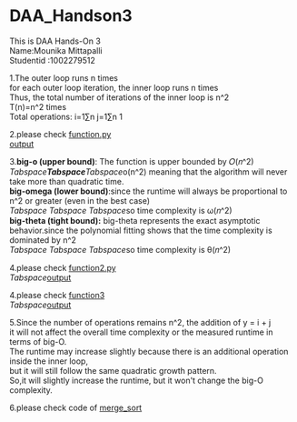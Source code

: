 # DAA_Handson3

This is DAA Hands-On 3<br/>
Name:Mounika Mittapalli<br/>
Studentid :1002279512<br/>

1.The outer loop runs n times<br/>
for each outer loop iteration, the inner loop runs n times<br/>
Thus, the total number of iterations of the inner loop is n^2<br/>
T(n)=n^2 times<br/>
Total operations: i=1∑n j=1∑n 1


2.please check [function.py](https://github.com/mounikamittapalli/DAA_Handson3/blob/268969d220afdcb5fd249724d8bc4be00dfb515c/function.py)<br/>
[output](https://github.com/mounikamittapalli/DAA_Handson3/blob/379f43506b3740e1057704a24f3ac982f44e8bb5/function.png)

3.**big-o (upper bound)**: The function is upper bounded by 𝑂(𝑛^2)<br/>
 *Tabspace**Tabspace**Tabspace*o(n^2) meaning that the algorithm will never take more than quadratic time.<br/>
**big-omega (lower bound)**:since the runtime will always be proportional to n^2 or greater (even in the best case)<br/>
 *Tabspace* *Tabspace* *Tabspace*so time complexity is ω(𝑛^2)<br/>
**big-theta (tight bound):** big-theta represents the exact asymptotic behavior.since the polynomial fitting shows that the time complexity is dominated by n^2 <br/>
*Tabspace* *Tabspace* *Tabspace*so time complexity is  θ(𝑛^2)

4.please check [function2.py](https://github.com/mounikamittapalli/DAA_Handson3/blob/d3315b527561668967cd14df97da69be364bd446/function2.py)
<br/>
*Tabspace*[output](https://github.com/mounikamittapalli/DAA_Handson3/blob/379f43506b3740e1057704a24f3ac982f44e8bb5/function2.png)

4.please check [function3](https://github.com/mounikamittapalli/DAA_Handson3/blob/268969d220afdcb5fd249724d8bc4be00dfb515c/function3.py)<br/>
*Tabspace*[output](https://github.com/mounikamittapalli/DAA_Handson3/blob/379f43506b3740e1057704a24f3ac982f44e8bb5/function3.png)

5.Since the number of operations remains n^2, the addition of y = i + j<br/>
it will not affect the overall time complexity or the measured runtime in terms of big-O.<br/>
The runtime may increase slightly because there is an additional operation inside the inner loop,<br/>
but it will still follow the same quadratic growth pattern.<br/>
So,it will slightly increase the runtime, but it won't change the big-O complexity.

6.please check code of [merge_sort](https://github.com/mounikamittapalli/DAA_Handson3/blob/268969d220afdcb5fd249724d8bc4be00dfb515c/merge_sort.py)


